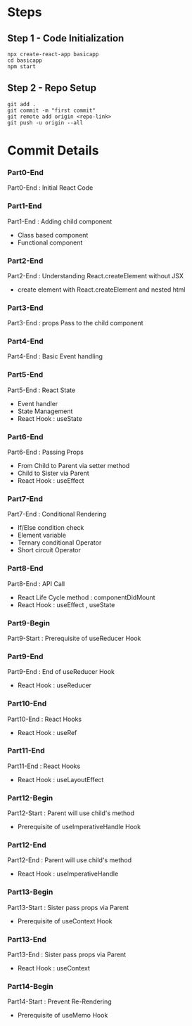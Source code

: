 # Steps

## Step 1 - Code Initialization

```
npx create-react-app basicapp
cd basicapp
npm start
```

## Step 2 - Repo Setup

```
git add .
git commit -m "first commit"
git remote add origin <repo-link>
git push -u origin --all
```

# Commit Details

### Part0-End 
Part0-End : Initial React Code 

### Part1-End  
Part1-End : Adding child component 
- Class based component
- Functional component

### Part2-End  
Part2-End : Understanding React.createElement without JSX
- create element with React.createElement and nested html

### Part3-End  
Part3-End : props Pass to the child component

### Part4-End  
Part4-End : Basic Event handling

### Part5-End  
Part5-End : React State
- Event handler
- State Management
- React Hook : useState

### Part6-End  
Part6-End : Passing Props
- From Child to Parent via setter method
- Child to Sister via Parent
- React Hook : useEffect

### Part7-End  
Part7-End : Conditional Rendering
- If/Else condition check
- Element variable
- Ternary conditional Operator
- Short circuit Operator

### Part8-End  
Part8-End : API Call
- React Life Cycle method : componentDidMount
- React Hook : useEffect , useState

### Part9-Begin  
Part9-Start : Prerequisite of useReducer Hook

### Part9-End  
Part9-End : End of useReducer Hook
- React Hook : useReducer

### Part10-End  
Part10-End : React Hooks
- React Hook : useRef

### Part11-End  
Part11-End : React Hooks
- React Hook : useLayoutEffect

### Part12-Begin  
Part12-Start : Parent will use child's method
- Prerequisite of useImperativeHandle Hook

### Part12-End  
Part12-End : Parent will use child's method
- React Hook : useImperativeHandle

### Part13-Begin  
Part13-Start : Sister pass props via Parent
- Prerequisite of useContext Hook

### Part13-End 
Part13-End : Sister pass props via Parent
- React Hook : useContext

### Part14-Begin  
Part14-Start : Prevent Re-Rendering
- Prerequisite of useMemo Hook